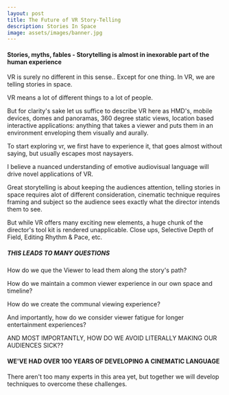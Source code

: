 ```yaml
---
layout: post
title: The Future of VR Story-Telling 
description: Stories In Space
image: assets/images/banner.jpg
---
```



#### Stories, myths, fables - Storytelling is almost in inexorable part of the human experience
VR is surely no different in this sense.. Except for one thing. In VR, we are telling stories in space.

VR means a lot of different things to a lot of people.

But for clarity's sake let us suffice to describe VR here as HMD's, mobile devices, domes and panoramas, 360 degree static views, location based interactive applications: anything that takes a viewer and puts them in an environment enveloping them visually and aurally.

To start exploring vr, we first have to experience it, that goes almost without saying, but usually escapes most naysayers.

I believe a nuanced understanding of emotive audiovisual language will drive novel applications of VR.

Great storytelling is about keeping the audiences attention, 
telling stories in space requires alot of different consideration, 
cinematic technique requires framing and subject so the audience sees exactly what the director intends them to see.

But while VR offers many exciting new elements, a huge chunk of the director's tool kit is rendered unapplicable. 
Close ups, Selective Depth of Field, Editing Rhythm & Pace, etc.

##### THIS LEADS TO MANY QUESTIONS
How do we que the Viewer to lead them along the story's path?

How do we maintain a common viewer experience in our own space and timeline?

How do we create the communal viewing experience?

And importantly, how do we consider viewer fatigue for longer entertainment experiences?

AND MOST IMPORTANTLY, HOW DO WE AVOID LITERALLY MAKING OUR AUDIENCES SICK??


#### WE'VE HAD OVER 100 YEARS OF DEVELOPING A CINEMATIC LANGUAGE
There aren't too many experts in this area yet, but together we will develop techniques to overcome these challenges.